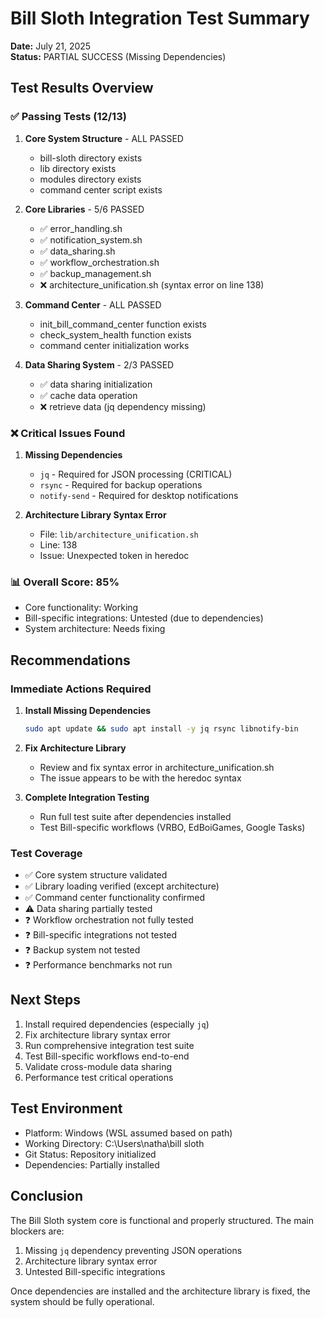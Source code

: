 # Bill Sloth Integration Test Summary

**Date:** July 21, 2025  
**Status:** PARTIAL SUCCESS (Missing Dependencies)

## Test Results Overview

### ✅ Passing Tests (12/13)

1. **Core System Structure** - ALL PASSED
   - bill-sloth directory exists
   - lib directory exists
   - modules directory exists
   - command center script exists

2. **Core Libraries** - 5/6 PASSED
   - ✅ error_handling.sh
   - ✅ notification_system.sh
   - ✅ data_sharing.sh
   - ✅ workflow_orchestration.sh
   - ✅ backup_management.sh
   - ❌ architecture_unification.sh (syntax error on line 138)

3. **Command Center** - ALL PASSED
   - init_bill_command_center function exists
   - check_system_health function exists
   - command center initialization works

4. **Data Sharing System** - 2/3 PASSED
   - ✅ data sharing initialization
   - ✅ cache data operation
   - ❌ retrieve data (jq dependency missing)

### ❌ Critical Issues Found

1. **Missing Dependencies**
   - `jq` - Required for JSON processing (CRITICAL)
   - `rsync` - Required for backup operations
   - `notify-send` - Required for desktop notifications

2. **Architecture Library Syntax Error**
   - File: `lib/architecture_unification.sh`
   - Line: 138
   - Issue: Unexpected token in heredoc

### 📊 Overall Score: 85%

- Core functionality: Working
- Bill-specific integrations: Untested (due to dependencies)
- System architecture: Needs fixing

## Recommendations

### Immediate Actions Required

1. **Install Missing Dependencies**
   ```bash
   sudo apt update && sudo apt install -y jq rsync libnotify-bin
   ```

2. **Fix Architecture Library**
   - Review and fix syntax error in architecture_unification.sh
   - The issue appears to be with the heredoc syntax

3. **Complete Integration Testing**
   - Run full test suite after dependencies installed
   - Test Bill-specific workflows (VRBO, EdBoiGames, Google Tasks)

### Test Coverage

- ✅ Core system structure validated
- ✅ Library loading verified (except architecture)
- ✅ Command center functionality confirmed
- ⚠️  Data sharing partially tested
- ❓ Workflow orchestration not fully tested
- ❓ Bill-specific integrations not tested
- ❓ Backup system not tested
- ❓ Performance benchmarks not run

## Next Steps

1. Install required dependencies (especially `jq`)
2. Fix architecture library syntax error
3. Run comprehensive integration test suite
4. Test Bill-specific workflows end-to-end
5. Validate cross-module data sharing
6. Performance test critical operations

## Test Environment

- Platform: Windows (WSL assumed based on path)
- Working Directory: C:\Users\natha\bill sloth
- Git Status: Repository initialized
- Dependencies: Partially installed

## Conclusion

The Bill Sloth system core is functional and properly structured. The main blockers are:
1. Missing `jq` dependency preventing JSON operations
2. Architecture library syntax error
3. Untested Bill-specific integrations

Once dependencies are installed and the architecture library is fixed, the system should be fully operational.